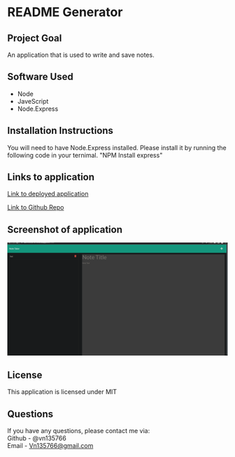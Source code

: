 # README Generator
## Project Goal
An application that is used to write and save notes. 

## Software Used
* Node
* JaveScript
* Node.Express

## Installation Instructions 
You will need to have Node.Express installed. Please install it by running the following code in your ternimal.
"NPM Install express"

## Links to application

[Link to deployed application](https://note-taker-app.onrender.com/)

[Link to Github Repo](https://github.com/VN135766/11--Note--Taker)


## Screenshot of application
![Alt text](https://github.com/VN135766/11--Note--Taker/blob/main/Screenshot%20(51).png)

## License
This application is licensed under MIT


## Questions

If you have any questions, please contact me via:
<br>
Github - @vn135766
<br>
Email - Vn135766@gmail.com 
